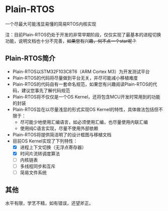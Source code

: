 # Plain-RTOS
一个尽最大可能浅显易懂的简易RTOS内核实现

注：目前Plain-RTOS仍处于开发的非常早期阶段，仅仅实现了最基本的进程切换功能，说明文档也十分不完善，~~如果您有兴趣，何不点一个star呢？~~

## Plain-RTOS简介
- Plain-RTOS以STM32F103C8T6（ARM Cortex M3）为开发测试平台
- Plain-RTOS的代码将尽量做到平台无关，并尽可能减小移植难度
- Plain-RTOS的代码自有一套命名规范，如果您有兴趣阅读Plain-RTOS的代码，建议您事先了解代码规范
- Plain-RTOS将不仅仅是一个OS Kernel，还将包含MCU开发时常用到的功能的封装
- Plain-RTOS旨在以尽量浅显的形式实现OS Kernel的特性，具体做法包括但不限于：
  - 尽可能少地使用汇编语言，如必须使用汇编，也尽量使用内联汇编
  - 使用纯C语言实现，尽量不使用外部依赖
- Plain-RTOS将提供简洁明了的设计框图与移植文档
- 目前OS Kernel实现了下列特性：
  - [x] 进程上下文切换（无浮点寄存器）
  - [x] 时间片流转调度算法
  - [ ] 内核链表
  - [ ] 多线程同步和互斥
  - [ ] 简易文件系统
## 其他

水平有限，学艺不精，如有错误，还望斧正。